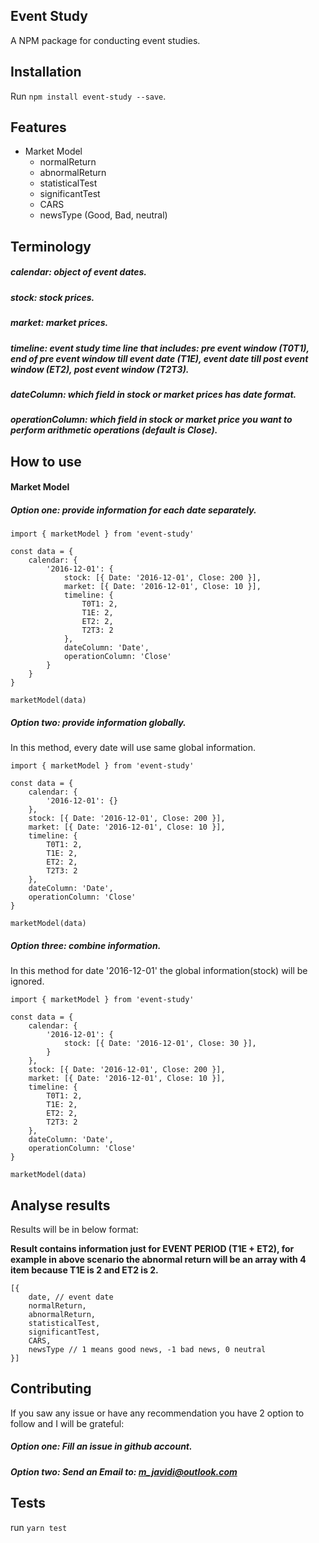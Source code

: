 ## Event Study
A NPM package for conducting event studies.

## Installation
Run `npm install event-study --save`.

## Features
* Market Model
    * normalReturn
    * abnormalReturn
    * statisticalTest
    * significantTest
    * CARS
    * newsType (Good, Bad, neutral)
## Terminology
##### calendar: object of event dates.
##### stock: stock prices.
##### market: market prices.
##### timeline: event study time line that includes: pre event window (T0T1), end of pre event window till event date (T1E), event date till post event window (ET2), post event window (T2T3).
##### dateColumn: which field in stock or market prices has date format. 
##### operationColumn: which field in stock or market price you want to perform arithmetic operations (default is Close). 

## How to use
#### Market Model
##### Option one: provide information for each date separately. 
```
import { marketModel } from 'event-study'

const data = {
    calendar: {
        '2016-12-01': {
            stock: [{ Date: '2016-12-01', Close: 200 }],
            market: [{ Date: '2016-12-01', Close: 10 }],
            timeline: {
                T0T1: 2,
                T1E: 2,
                ET2: 2,
                T2T3: 2
            },
            dateColumn: 'Date',
            operationColumn: 'Close'
        }
    }
}

marketModel(data)
```
##### Option two: provide information globally.
In this method, every date will use same global information.
```
import { marketModel } from 'event-study'

const data = {
    calendar: {
        '2016-12-01': {}
    },
    stock: [{ Date: '2016-12-01', Close: 200 }],
    market: [{ Date: '2016-12-01', Close: 10 }],
    timeline: {
        T0T1: 2,
        T1E: 2,
        ET2: 2,
        T2T3: 2
    },
    dateColumn: 'Date',
    operationColumn: 'Close'
}

marketModel(data)
```
##### Option three: combine information.
In this method for date '2016-12-01' the global information(stock) will be ignored.

```
import { marketModel } from 'event-study'

const data = {
    calendar: {
        '2016-12-01': {
            stock: [{ Date: '2016-12-01', Close: 30 }],
        }
    },
    stock: [{ Date: '2016-12-01', Close: 200 }],
    market: [{ Date: '2016-12-01', Close: 10 }],
    timeline: {
        T0T1: 2,
        T1E: 2,
        ET2: 2,
        T2T3: 2
    },
    dateColumn: 'Date',
    operationColumn: 'Close'
}

marketModel(data)
```

## Analyse results
Results will be in below format:

**Result contains information just for EVENT PERIOD (T1E + ET2), for example in above scenario the abnormal return will be
an array with 4 item because T1E is 2 and ET2 is 2.**
```
[{
    date, // event date
    normalReturn,
    abnormalReturn,
    statisticalTest, 
    significantTest,
    CARS,
    newsType // 1 means good news, -1 bad news, 0 neutral
}]
```

## Contributing
If you saw any issue or have any recommendation you have 2 option to follow and I will be grateful:

##### Option one: Fill an issue in github account.
##### Option two: Send an Email to: m_javidi@outlook.com

## Tests
run `yarn test`
